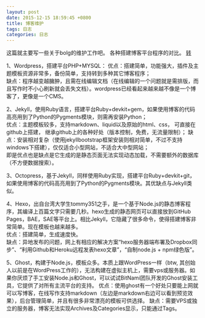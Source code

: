 ```yaml
---
layout: post
date: 2015-12-15 18:59:45 +0800
title: 博客维护
tags: 日志
categories: 日志 
---
```


这篇就主要写一些关于bolg的维护工作吧。 
各种搭建博客平台程序的对比。 [转](http://read.mobi/2015/03/15/blog-source-comparison/)   

1、Wordpress，搭建平台PHP+MYSQL： 
优点：搭建简单，功能强大，插件及主题模板资源非常多，备份简单，支持转到多种其它博客程序；      
缺点：程序越变越臃肿，且需在线编辑文档（在线编辑的一个问题就是需排版，而且写作时不小心刷新就会丢失文档）。wordpress已经看起来越来越不像是一个博客了，更像是一个CMS。   

2、Jekyll，使用Ruby语言，搭建平台Ruby+devkit+gem，如果使用博客的代码高亮用到了Python的Pygments模块，则需再安装Python；  
优点：主题模板较多，支持markdown、liquid以及原始的html、css， 可直接在github上搭建， 继承github上的各种好处（版本控制，免费，无流量限制）；
缺点：安装相对复杂（使用jekyllbootstrap框架安装则相对简单，不过不支持windows下搭建），仅仅适合小型网站，不适合大中型网站；    
即是优点也是缺点是它生成的是静态页面无法实现动态加载，不需要额外的数据库（不方便数据搜索）。    

3、Octopress，基于Jekyll，同样使用Ruby实现，搭建平台Ruby+devkit+git，如果使用博客的代码高亮用到了Python的Pygments模块。其优缺点与Jekyll类似。    

4、Hexo，出自台湾大学生tommy351之手，是一个基于Node.js的静态博客程序，其编译上百篇文字只需要几秒。hexo生成的静态网页可以直接放到GitHub Pages，BAE，SAE等平台上。相比Jekyll，它隐藏了很多命令，使得搭建博客非常简单。现在模板也越来越多。    
优点：搭建简单，生成速度快。    
缺点：异地发布的问题，网上有相应的解决方案“hexo服务器端布署及Dropbox同步”、“利用Github和Heroku远程发表hexo文章”，“自制node.js + npm绿色版”。

5、Ghost，构建于Node.js，模板众多。本质上跟WordPress一样（btw, 其创始人以前是在WordPress工作的），无法构建在虚拟主机上，需要vps或服务器。如果你厌烦了手工安装Node.js和Ghost，可以试试BitNami团队开发的Ghost安装工具，它提供了对所有主流平台的支持。
优点：使用ghost有一个好处只要能上网就可以写博客，在线写作支持markdown（左边是markdown右边可以看到预览效果），后台管理简单，并且有很多非常漂亮的模板可供选择。
缺点：需要VPS或独立的服务器，博客无法实现Archives及Categories显示，只能通过Tags。

